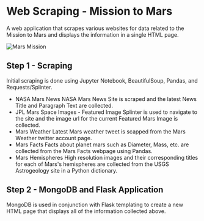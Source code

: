 # Web Scraping - Mission to Mars
 A web application that scrapes various websites for data related to the Mission to Mars and displays the information in a single HTML page.

<img src="https://github.com/the-Coding-Boot-Camp-at-UT/UT-MCC-DATA-PT-01-2020-U-C/raw/master/homework-instructions/12-Web-Scraping-and-Document-Databases/Instructions/Images/mission_to_mars.png" alt="Mars Mission">

## Step 1 - Scraping
  Initial scraping is done using Jupyter Notebook, BeautifulSoup, Pandas, and Requests/Splinter.
  <ul>
  <li> NASA Mars News
        NASA Mars News Site is scraped and the latest News Title and Paragraph Text are collected.</li>
  <li> JPL Mars Space Images - Featured Image
        Splinter is used to navigate to the site and the image url for the current Featured Mars Image is collected.</li>
  <li> Mars Weather
       Latest Mars weather tweet is scapped from the Mars Weather twitter account page.</li>
  <li> Mars Facts
        Facts about planet mars such as  Diameter, Mass, etc. are collected from the Mars Facts webpage using Pandas.</li>
  <li> Mars Hemispheres
        High resolution images and their corresponding titles for each of Mars's hemispheres are collected from  the USGS Astrogeology site in a Python dictionary.</li>
  </ul>
  
## Step 2 - MongoDB and Flask Application
MongoDB is used in conjunction with Flask templating to create a new HTML page that displays all of the information collected above.

